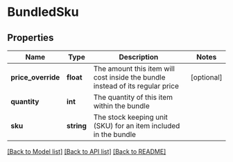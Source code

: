 # BundledSku

## Properties
Name | Type | Description | Notes
------------ | ------------- | ------------- | -------------
**price_override** | **float** | The amount this item will cost inside the bundle instead of its regular price | [optional] 
**quantity** | **int** | The quantity of this item within the bundle | 
**sku** | **string** | The stock keeping unit (SKU) for an item included in the bundle | 

[[Back to Model list]](../README.md#documentation-for-models) [[Back to API list]](../README.md#documentation-for-api-endpoints) [[Back to README]](../README.md)


